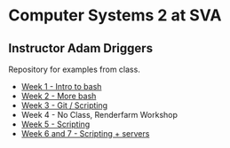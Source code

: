 # Computer Systems 2 at SVA
## Instructor Adam Driggers

Repository for examples from class.
- [Week 1 - Intro to bash](W1_intro_bash/)
- [Week 2 - More bash](W2_more_bash/)
- [Week 3 - Git / Scripting](W3_git_scripts/)
- Week 4 - No Class, Renderfarm Workshop
- [Week 5 - Scripting](W5_scripts_servers)
- [Week 6 and 7 - Scripting + servers](W6+W7_servers/)

